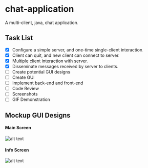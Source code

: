 # chat-application
A multi-client, java, chat application.

## Task List
- [x] Configure a simple server, and one-time single-client interaction.
- [x] Client can quit, and new client can connect to server.
- [x] Multiple client interaction with server.
- [x] Disseminate messages received by server to clients.
- [ ] Create potential GUI designs
- [ ] Create GUI
- [ ] Implement back-end and front-end 
- [ ] Code Review
- [ ] Screenshots
- [ ] GIF Demonstration

## Mockup GUI Designs
#### Main Screen
![alt text](https://raw.githubusercontent.com/paarthmadan/chat-application/master/mockups/main-screen.png)
#### Info Screen
![alt text](https://raw.githubusercontent.com/paarthmadan/chat-application/master/mockups/info-screen.png)


